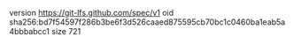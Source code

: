 version https://git-lfs.github.com/spec/v1
oid sha256:bd7f54597f286b3be6f3d526caaed875595cb70bc1c0460ba1eab5a4bbbabcc1
size 721
